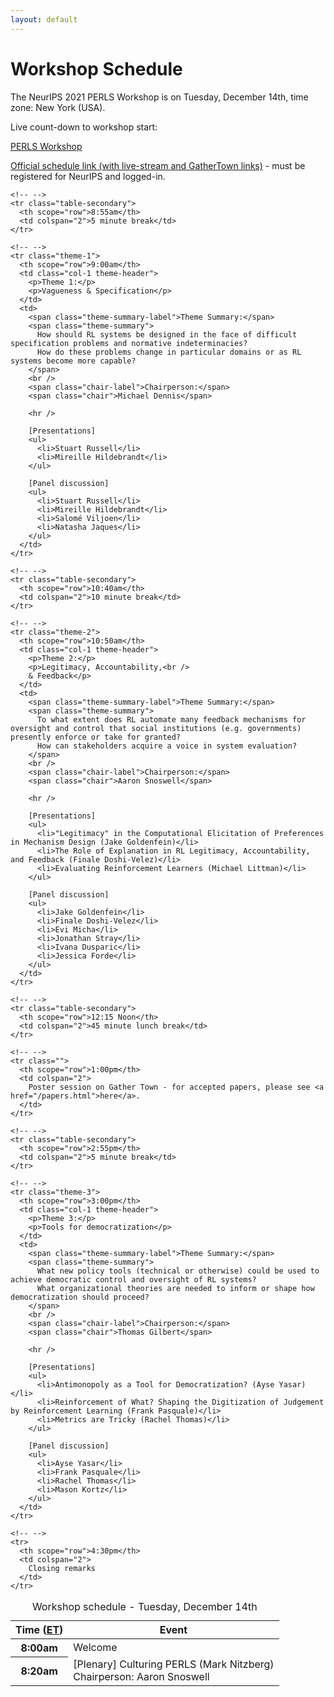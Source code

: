 ```yaml
---
layout: default
---
```


# Workshop Schedule

The NeurIPS 2021 PERLS Workshop is on <span class="important">Tuesday, December 14th</span>, time zone: <span class="important">New York (USA)</span>.

Live count-down to workshop start:

<script src="https://cdn.logwork.com/widget/countdown.js"></script>
<a href="https://logwork.com/countdown-rnmv" class="countdown-timer" data-timezone="America/New_York" data-date="2021-12-14 07:00">PERLS Workshop</a>

[Official schedule link (with live-stream and GatherTown links)](https://neurips.cc/virtual/2021/workshop/21864) - must be registered for NeurIPS and logged-in.

<table class="table schedule table-bordered table-hover">
<caption>Workshop schedule - Tuesday, December 14th</caption>
  <thead class="thead-light">
    <tr>
      <th scope="col" class="col-2">Time (<a href="https://www.timeanddate.com/time/zones/et">ET</a>)</th>
      <th scope="col" class="col-10" colspan="2">Event</th>
    </tr>
  </thead>
  <tbody>
    <tr>
      <th scope="row">8:00am</th>
      <td colspan="2">Welcome</td>
    </tr>
    <tr>
      <th scope="row">8:20am</th>
      <td colspan="2">
        [Plenary] Culturing PERLS (Mark Nitzberg)
        <br />
        <span class="chair-label">Chairperson:</span>
        <span class="chair">Aaron Snoswell</span>
      </td>
    </tr>

    <!-- -->
    <tr class="table-secondary">
      <th scope="row">8:55am</th>
      <td colspan="2">5 minute break</td>
    </tr>

    <!-- -->
    <tr class="theme-1">
      <th scope="row">9:00am</th>
      <td class="col-1 theme-header">
        <p>Theme 1:</p>
        <p>Vagueness & Specification</p>
      </td>
      <td>
        <span class="theme-summary-label">Theme Summary:</span>
        <span class="theme-summary">
          How should RL systems be designed in the face of difficult specification problems and normative indeterminacies?
          How do these problems change in particular domains or as RL systems become more capable?
        </span>
        <br />
        <span class="chair-label">Chairperson:</span>
        <span class="chair">Michael Dennis</span>
        
        <hr />

        [Presentations]
        <ul>
          <li>Stuart Russell</li>
          <li>Mireille Hildebrandt</li>
        </ul>

        [Panel discussion]
        <ul>
          <li>Stuart Russell</li>
          <li>Mireille Hildebrandt</li>
          <li>Salomé Viljoen</li>
          <li>Natasha Jaques</li>
        </ul>
      </td>
    </tr>

    <!-- -->
    <tr class="table-secondary">
      <th scope="row">10:40am</th>
      <td colspan="2">10 minute break</td>
    </tr>

    <!-- -->
    <tr class="theme-2">
      <th scope="row">10:50am</th>
      <td class="col-1 theme-header">
        <p>Theme 2:</p>
        <p>Legitimacy, Accountability,<br />
        & Feedback</p>
      </td>
      <td>
        <span class="theme-summary-label">Theme Summary:</span>
        <span class="theme-summary">
          To what extent does RL automate many feedback mechanisms for oversight and control that social institutions (e.g. governments) presently enforce or take for granted?
          How can stakeholders acquire a voice in system evaluation?
        </span>
        <br />
        <span class="chair-label">Chairperson:</span>
        <span class="chair">Aaron Snoswell</span>
        
        <hr />
        
        [Presentations]
        <ul>
          <li>"Legitimacy" in the Computational Elicitation of Preferences in Mechanism Design (Jake Goldenfein)</li>
          <li>The Role of Explanation in RL Legitimacy, Accountability, and Feedback (Finale Doshi-Velez)</li>
          <li>Evaluating Reinforcement Learners (Michael Littman)</li>
        </ul>

        [Panel discussion]
        <ul>
          <li>Jake Goldenfein</li>
          <li>Finale Doshi-Velez</li>
          <li>Evi Micha</li>
          <li>Jonathan Stray</li>
          <li>Ivana Dusparic</li>
          <li>Jessica Forde</li>
        </ul>
      </td>
    </tr>

    <!-- -->
    <tr class="table-secondary">
      <th scope="row">12:15 Noon</th>
      <td colspan="2">45 minute lunch break</td>
    </tr>

    <!-- -->
    <tr class="">
      <th scope="row">1:00pm</th>
      <td colspan="2">
        Poster session on Gather Town - for accepted papers, please see <a href="/papers.html">here</a>.
      </td>
    </tr>

    <!-- -->
    <tr class="table-secondary">
      <th scope="row">2:55pm</th>
      <td colspan="2">5 minute break</td>
    </tr>

    <!-- -->
    <tr class="theme-3">
      <th scope="row">3:00pm</th>
      <td class="col-1 theme-header">
        <p>Theme 3:</p>
        <p>Tools for democratization</p>
      </td>
      <td>
        <span class="theme-summary-label">Theme Summary:</span>
        <span class="theme-summary">
          What new policy tools (technical or otherwise) could be used to achieve democratic control and oversight of RL systems?
          What organizational theories are needed to inform or shape how democratization should proceed?
        </span>
        <br />
        <span class="chair-label">Chairperson:</span>
        <span class="chair">Thomas Gilbert</span>
        
        <hr />
        
        [Presentations]
        <ul>
          <li>Antimonopoly as a Tool for Democratization? (Ayse Yasar)</li>
          <li>Reinforcement of What? Shaping the Digitization of Judgement by Reinforcement Learning (Frank Pasquale)</li>
          <li>Metrics are Tricky (Rachel Thomas)</li>
        </ul>

        [Panel discussion]
        <ul>
          <li>Ayse Yasar</li>
          <li>Frank Pasquale</li>
          <li>Rachel Thomas</li>
          <li>Mason Kortz</li>
        </ul>
      </td>
    </tr>

    <!-- -->
    <tr>
      <th scope="row">4:30pm</th>
      <td colspan="2">
        Closing remarks
      </td>
    </tr>
  </tbody>
</table>
